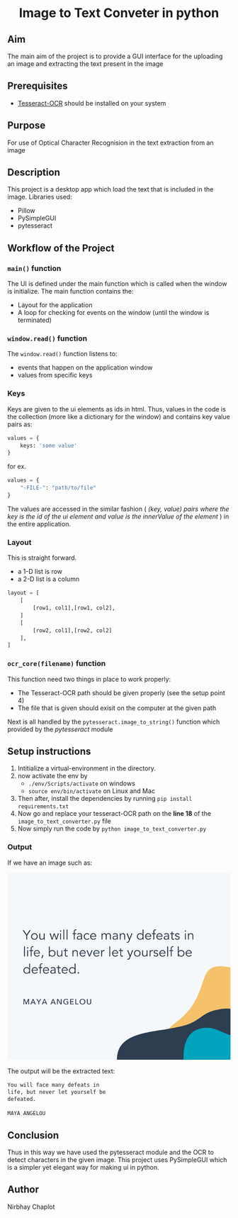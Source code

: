 <div align="center">

# Image to Text Conveter in python

</div>


## Aim

The main aim of the project is to provide a GUI interface for the uploading an image and extracting the text present in the image

## Prerequisites

- [Tesseract-OCR](https://tesseract-ocr.github.io/tessdoc/Home.html#500x) should be installed on your system


## Purpose

For use of Optical Character Recognision in the text extraction from an image

## Description

This project is a desktop app which load the text that is included in the image.
Libraries used:
- Pillow
- PySimpleGUI
- pytesseract    


## Workflow of the Project

### `main()` function

The UI is defined under the main function which is called when the window is initialize. The main function contains the:
- Layout for the application
- A loop for checking for events on the window (until the window is terminated)

### `window.read()` function

The `window.read()` function listens to:
- events that happen on the application window
- values from specific keys

### Keys

Keys are given to the ui elements as ids in html. Thus, values in the code is the collection (more like a dictionary for the window) and contains key value pairs as:
```py
values = {
    keys: 'some value'
}
```

for ex.
```py
values = {
    "-FILE-": "path/to/file"
}
```

The values are accessed in the similar fashion ( *(key, value) pairs where the key is the id of the ui element and value is the innerValue of the element*  ) in the entire application.

### Layout

This is straight forward.
- a 1-D list is row
- a 2-D list is a column

```py
layout = [
    [
        [row1, col1],[row1, col2],
    ]
    [
        [row2, col1],[row2, col2]
    ],
]
```

### `ocr_core(filename)` function

This function need two things in place to work properly:
- The Tesseract-OCR path should be given properly (see the setup point 4)
- The file that is given should exisit on the computer at the given path

Next is all handled by the `pytesseract.image_to_string()` function which provided by the *pytesseract* module


## Setup instructions

1. Intitialize a virtual-environment in the directory.
1. now activate the env by 
    - `./env/Scripts/activate` on windows
    - `source env/bin/activate` on Linux and Mac
1. Then after, install the dependencies by running `pip install requirements.txt`
1. Now go and replace your tesseract-OCR path on the **line 18** of the `image_to_text_converter.py` file
1. Now simply run the code by `python image_to_text_converter.py`


### Output

If we have an image such as:
<div align="center">

![Image](./Images/quote.png)

</div>

The output will be the extracted text:
```
You will face many defeats in
life, but never let yourself be
defeated.

MAYA ANGELOU
```

## Conclusion

Thus in this way we have used the pytesseract module and the OCR to detect characters in the given image. This project uses PySimpleGUI which is a simpler yet elegant way for making ui in python.

## Author

Nirbhay Chaplot
